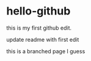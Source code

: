 # hello-github

this is my first github edit.

update readme with first edit

this is a branched page I guess
